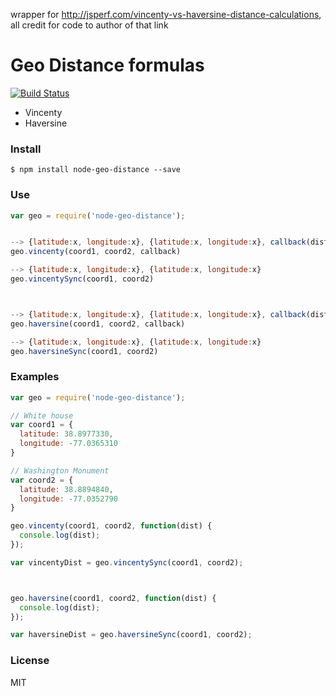 wrapper for http://jsperf.com/vincenty-vs-haversine-distance-calculations,
all credit for code to author of that link




# Geo Distance formulas
[![Build Status](https://travis-ci.org/jaxgeller/node-geo-distance.svg)](https://travis-ci.org/jaxgeller/node-geo-distance)
+ Vincenty
+ Haversine






### Install
`$ npm install node-geo-distance --save`



### Use
```js
var geo = require('node-geo-distance');


--> {latitude:x, longitude:x}, {latitude:x, longitude:x}, callback(dist)
geo.vincenty(coord1, coord2, callback)

--> {latitude:x, longitude:x}, {latitude:x, longitude:x}
geo.vincentySync(coord1, coord2)



--> {latitude:x, longitude:x}, {latitude:x, longitude:x}, callback(dist)
geo.haversine(coord1, coord2, callback)

--> {latitude:x, longitude:x}, {latitude:x, longitude:x}
geo.haversineSync(coord1, coord2)
```

### Examples
```js
var geo = require('node-geo-distance');

// White house
var coord1 = {
  latitude: 38.8977330,
  longitude: -77.0365310
}

// Washington Monument
var coord2 = {
  latitude: 38.8894840,
  longitude: -77.0352790
}

geo.vincenty(coord1, coord2, function(dist) {
  console.log(dist);
});

var vincentyDist = geo.vincentySync(coord1, coord2);



geo.haversine(coord1, coord2, function(dist) {
  console.log(dist);
});

var haversineDist = geo.haversineSync(coord1, coord2);
```

### License
MIT
